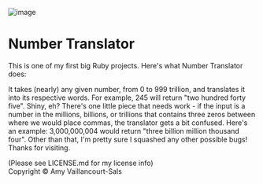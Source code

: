 ![image](http://www.instantdisplay.co.uk/numberban.jpg)
# Number Translator

This is one of my first big Ruby projects. Here's what Number Translator does:

It takes (nearly) any given number, from 0 to 999 trillion, and translates it into its respective words. 
For example, 245 will return "two hundred forty five". Shiny, eh? There's one little piece that needs work - 
if the input is a number in the millions, billions, or trillions that contains three zeros between where we 
would place commas, the translator gets a bit confused. Here's an example: 3,000,000,004 would return 
"three billion million thousand four". Other than that, I'm pretty sure I squashed any other possible bugs!
Thanks for visiting. 


(Please see LICENSE.md for my license info)                 
Copyright © Amy Vaillancourt-Sals
